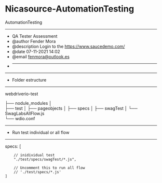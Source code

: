 # Nicasource-AutomationTesting
AutomationTesting

------------------------------------------------------------------------------------
* QA Tester Assessment
* @author       Fender Mora
* @description  Login to the https://www.saucedemo.com/
* @date         07-11-2021 14:02
* @email        fenmora@outlook.es
* ----------------------------------------------------------------------------------

---------------------
 * Folder estructure
---------------------
webdriverio-test

├── nodule_modules
│   
├── test
│      ├── pageobjects
│      ├── specs
│         ├── swagTest
│         └── SwagLabsAllFlow.js            
└── wdio.conf

------------------------------------------------------------------------------------
 * Run test individual or all flow
------------------------------------------------------------------------------------
 specs: [
        
        // inidividual test
        "./test/specs/swagTest/*.js",

        // Uncomment this to run all flow
        // './test/specs/*.js'
    ]
